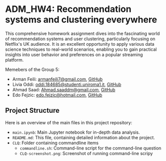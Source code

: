 # ADM_HW4: Recommendation systems and clustering everywhere

This comprehensive homework assignment dives into the fascinating world of recommendation systems and user clustering, particularly focusing on Netflix's UK audience. It is an excellent opportunity to apply various data science techniques to real-world scenarios, enabling you to gain practical insights into user behavior and preferences on a popular streaming platform.


Memebers of the Group 5:
- Arman Feili: <armanfeili7@gmail.com>, [GitHub](https://github.com/armanfeili)
- Livia Oddi: <oddi.184685@studenti.uniroma1.it>, [GitHub](https://github.com/Livia020799)
- Ahmad Saad: <Ahmad.saaddm@gmail.com>, [GitHub](https://github.com/Ahmadsaaddm)
- Edo Fejzic: <edo.fejzic@hotmail.com>, [GitHub](https://github.com/do3-173)

## Project Structure

Here is an overview of the main files in this project repository:

- `main.ipynb`: Main Jupyter notebook for in-depth data analysis.
- `README.md`: This file, containing detailed information about the project.
- `CLQ`: Folder containing commandline items
    - `commandline.sh`: Command-line script for the command-line question
    - `CLQ-screenshot.png`: Screenshot of running command-line scripy